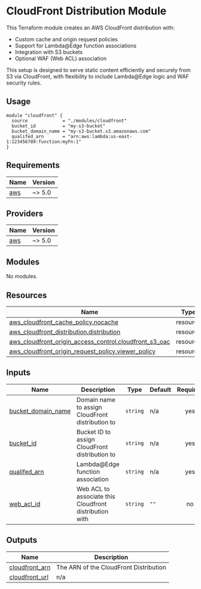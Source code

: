 # CloudFront Distribution Module

This Terraform module creates an AWS CloudFront distribution with:

- Custom cache and origin request policies
- Support for Lambda@Edge function associations
- Integration with S3 buckets
- Optional WAF (Web ACL) association

This setup is designed to serve static content efficiently and securely from S3 via CloudFront, with flexibility to include Lambda@Edge logic and WAF security rules.

## Usage

```hcl
module "cloudfront" {
  source             = "./modules/cloudfront"
  bucket_id          = "my-s3-bucket"
  bucket_domain_name = "my-s3-bucket.s3.amazonaws.com"
  qualifed_arn       = "arn:aws:lambda:us-east-1:123456789:function:myFn:1"
}
```

<!-- BEGIN_TF_DOCS -->

## Requirements

| Name                                                   | Version |
| ------------------------------------------------------ | ------- |
| <a name="requirement_aws"></a> [aws](#requirement_aws) | ~> 5.0  |

## Providers

| Name                                             | Version |
| ------------------------------------------------ | ------- |
| <a name="provider_aws"></a> [aws](#provider_aws) | ~> 5.0  |

## Modules

No modules.

## Resources

| Name                                                                                                                                                                   | Type     |
| ---------------------------------------------------------------------------------------------------------------------------------------------------------------------- | -------- |
| [aws_cloudfront_cache_policy.nocache](https://registry.terraform.io/providers/hashicorp/aws/latest/docs/resources/cloudfront_cache_policy)                             | resource |
| [aws_cloudfront_distribution.distribution](https://registry.terraform.io/providers/hashicorp/aws/latest/docs/resources/cloudfront_distribution)                        | resource |
| [aws_cloudfront_origin_access_control.cloudfront_s3_oac](https://registry.terraform.io/providers/hashicorp/aws/latest/docs/resources/cloudfront_origin_access_control) | resource |
| [aws_cloudfront_origin_request_policy.viewer_policy](https://registry.terraform.io/providers/hashicorp/aws/latest/docs/resources/cloudfront_origin_request_policy)     | resource |

## Inputs

| Name                                                                                    | Description                                            | Type     | Default | Required |
| --------------------------------------------------------------------------------------- | ------------------------------------------------------ | -------- | ------- | :------: |
| <a name="input_bucket_domain_name"></a> [bucket_domain_name](#input_bucket_domain_name) | Domain name to assign CloudFront distribution to       | `string` | n/a     |   yes    |
| <a name="input_bucket_id"></a> [bucket_id](#input_bucket_id)                            | Bucket ID to assign CloudFront distribution to         | `string` | n/a     |   yes    |
| <a name="input_qualifed_arn"></a> [qualifed_arn](#input_qualifed_arn)                   | Lambda@Edge function association                       | `string` | n/a     |   yes    |
| <a name="input_web_acl_id"></a> [web_acl_id](#input_web_acl_id)                         | Web ACL to associate this Cloudfront distribution with | `string` | `""`    |    no    |

## Outputs

| Name                                                                          | Description                            |
| ----------------------------------------------------------------------------- | -------------------------------------- |
| <a name="output_cloudfront_arn"></a> [cloudfront_arn](#output_cloudfront_arn) | The ARN of the CloudFront Distribution |
| <a name="output_cloudfront_url"></a> [cloudfront_url](#output_cloudfront_url) | n/a                                    |

<!-- END_TF_DOCS -->
